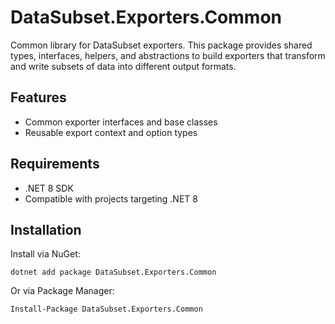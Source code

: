 # DataSubset.Exporters.Common

Common library for DataSubset exporters. This package provides shared types, interfaces, helpers, and abstractions to build exporters that transform and write subsets of data into different output formats.

## Features
- Common exporter interfaces and base classes
- Reusable export context and option types

## Requirements
- .NET 8 SDK
- Compatible with projects targeting .NET 8

## Installation
Install via NuGet:

```
dotnet add package DataSubset.Exporters.Common
```

Or via Package Manager:

```
Install-Package DataSubset.Exporters.Common
```


